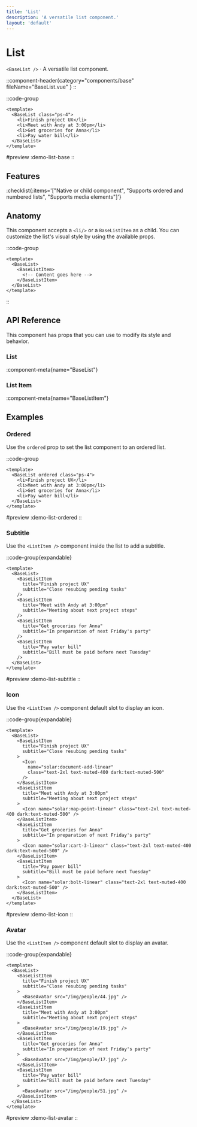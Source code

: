```yaml
---
title: 'List'
description: 'A versatile list component.'
layout: 'default'
---
```


# List

`<BaseList />` · A versatile list component.

::component-header{category="components/base" fileName="BaseList.vue" }
::

::code-group

```vue [Comp.vue]
<template>
  <BaseList class="ps-4">
    <li>Finish project UX</li>
    <li>Meet with Andy at 3:00pm</li>
    <li>Get groceries for Anna</li>
    <li>Pay water bill</li>
  </BaseList>
</template>
```

#preview
:demo-list-base
::

## Features

:checklist{:items='["Native or child component", "Supports ordered and numbered lists", "Supports media elements"]'}

## Anatomy
This component accepts a `<li/>` or a `BaseListItem` as a child. You can customize the list's visual style by using the available props.

::code-group

```vue [Comp.vue]
<template>
  <BaseList>
    <BaseListItem>
      <!-- Content goes here -->
    </BaseListItem>
  </BaseList>
</template>
```

::

## API Reference

This component has props that you can use to modify its style and behavior.

### List

:component-meta{name="BaseList"}

### List Item

:component-meta{name="BaseListItem"}

## Examples

### Ordered

Use the `ordered` prop to set the list component to an ordered list.

::code-group

```vue [Comp.vue]
<template>
  <BaseList ordered class="ps-4">
    <li>Finish project UX</li>
    <li>Meet with Andy at 3:00pm</li>
    <li>Get groceries for Anna</li>
    <li>Pay water bill</li>
  </BaseList>
</template>
```

#preview
:demo-list-ordered
::

### Subtitle

Use the `<ListItem />` component inside the list to add a subtitle.

::code-group{expandable}

```vue [Comp.vue]
<template>
  <BaseList>
    <BaseListItem
      title="Finish project UX"
      subtitle="Close resubing pending tasks"
    />
    <BaseListItem
      title="Meet with Andy at 3:00pm"
      subtitle="Meeting about next project steps"
    />
    <BaseListItem
      title="Get groceries for Anna"
      subtitle="In preparation of next Friday's party"
    />
    <BaseListItem
      title="Pay water bill"
      subtitle="Bill must be paid before next Tuesday"
    />
  </BaseList>
</template>
```

#preview
:demo-list-subtitle
::

### Icon

Use the `<ListItem />` component default slot to display an icon.

::code-group{expandable}

```vue [Comp.vue]
<template>
  <BaseList>
    <BaseListItem
      title="Finish project UX"
      subtitle="Close resubing pending tasks"
    >
      <Icon
        name="solar:document-add-linear"
        class="text-2xl text-muted-400 dark:text-muted-500"
      />
    </BaseListItem>
    <BaseListItem
      title="Meet with Andy at 3:00pm"
      subtitle="Meeting about next project steps"
    >
      <Icon name="solar:map-point-linear" class="text-2xl text-muted-400 dark:text-muted-500" />
    </BaseListItem>
    <BaseListItem
      title="Get groceries for Anna"
      subtitle="In preparation of next Friday's party"
    >
      <Icon name="solar:cart-3-linear" class="text-2xl text-muted-400 dark:text-muted-500" />
    </BaseListItem>
    <BaseListItem
      title="Pay power bill"
      subtitle="Bill must be paid before next Tuesday"
    >
      <Icon name="solar:bolt-linear" class="text-2xl text-muted-400 dark:text-muted-500" />
    </BaseListItem>
  </BaseList>
</template>
```

#preview
:demo-list-icon
::

### Avatar

Use the `<ListItem />` component default slot to display an avatar.

::code-group{expandable}

```vue [Comp.vue]
<template>
  <BaseList>
    <BaseListItem
      title="Finish project UX"
      subtitle="Close resubing pending tasks"
    >
      <BaseAvatar src="/img/people/44.jpg" />
    </BaseListItem>
    <BaseListItem
      title="Meet with Andy at 3:00pm"
      subtitle="Meeting about next project steps"
    >
      <BaseAvatar src="/img/people/19.jpg" />
    </BaseListItem>
    <BaseListItem
      title="Get groceries for Anna"
      subtitle="In preparation of next Friday's party"
    >
      <BaseAvatar src="/img/people/17.jpg" />
    </BaseListItem>
    <BaseListItem
      title="Pay water bill"
      subtitle="Bill must be paid before next Tuesday"
    >
      <BaseAvatar src="/img/people/51.jpg" />
    </BaseListItem>
  </BaseList>
</template>
```

#preview
:demo-list-avatar
::
